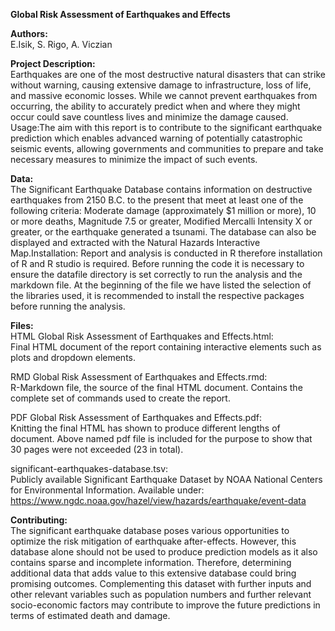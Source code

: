 **Global Risk Assessment of Earthquakes and Effects**

**Authors:**\
E.Isik, S. Rigo, A. Viczian

**Project Description:**\
Earthquakes are one of the most destructive natural disasters that can strike without warning, causing extensive damage to infrastructure, loss of life, and massive economic losses. While we cannot prevent earthquakes from occurring, the ability to accurately predict when and where they might occur could save countless lives and minimize the damage caused. Usage:The aim with this report is to contribute to the significant earthquake prediction which enables advanced warning of potentially catastrophic seismic events, allowing governments and communities to prepare and take necessary measures to minimize the impact of such events.

**Data:**\
The Significant Earthquake Database contains information on destructive earthquakes from 2150 B.C. to the present that meet at least one of the following criteria: Moderate damage (approximately $1 million or more), 10 or more deaths, Magnitude 7.5 or greater, Modified Mercalli Intensity X or greater, or the earthquake generated a tsunami. The database can also be displayed and extracted with the Natural Hazards Interactive Map.Installation: Report and analysis is conducted in R therefore installation of R and R studio is required. Before running the code it is necessary to ensure the datafile directory is set correctly to run the analysis and the markdown file. At the beginning of the file we have listed the selection of the libraries used, it is recommended to install the respective packages before running the analysis.

**Files:**\
HTML Global Risk Assessment of Earthquakes and Effects.html:\
Final HTML document of the report containing interactive elements such as plots and dropdown elements.

RMD Global Risk Assessment of Earthquakes and Effects.rmd:\
R-Markdown file, the source of the final HTML document. Contains the complete set of commands used to create the report.

PDF Global Risk Assessment of Earthquakes and Effects.pdf:\
Knitting the final HTML has shown to produce different lengths of document. Above named pdf file is included for the purpose to show that 30 pages were not exceeded (23 in total).

significant-earthquakes-database.tsv:\
Publicly available Significant Earthquake Dataset by NOAA National Centers for Environmental Information.
Available under: https://www.ngdc.noaa.gov/hazel/view/hazards/earthquake/event-data

**Contributing:**\
The significant earthquake database poses various opportunities to optimize the risk mitigation of earthquake after-effects. However, this database alone should not be used to produce prediction models as it also contains sparse and incomplete information. Therefore, determining additional data that adds value to this extensive database could bring promising outcomes. Complementing this dataset with further inputs and other relevant variables such as population numbers and further relevant socio-economic factors may contribute to improve the future predictions in terms of estimated death and damage.

